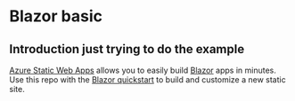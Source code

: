 # Blazor basic

## Introduction just trying to do the example

[Azure Static Web Apps](https://docs.microsoft.com/azure/static-web-apps/overview) allows you to easily build [Blazor](https://angular.io/) apps in minutes. Use this repo with the [Blazor quickstart](https://docs.microsoft.com/azure/static-web-apps/getting-started?tabs=blazor) to build and customize a new static site.
